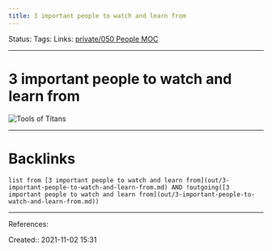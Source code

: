 ```yaml
---
title: 3 important people to watch and learn from
---
```

Status: 
Tags: 
Links: [private/050 People MOC](None)
___
# 3 important people to watch and learn from
![Tools of Titans](out/kindle-highlights/tools-of-titans.md#^6b0bxf)
___
# Backlinks
```dataview
list from [3 important people to watch and learn from](out/3-important-people-to-watch-and-learn-from.md) AND !outgoing([3 important people to watch and learn from](out/3-important-people-to-watch-and-learn-from.md))
```
___
References:

Created:: 2021-11-02 15:31
